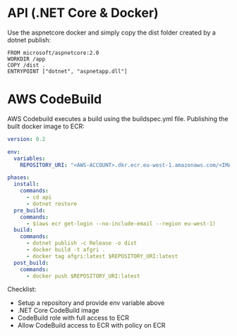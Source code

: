 # API (.NET Core & Docker)

Use the aspnetcore docker and simply copy the dist folder created by a dotnet publish:

```docker
FROM microsoft/aspnetcore:2.0
WORKDIR /app
COPY /dist .
ENTRYPOINT ["dotnet", "aspnetapp.dll"]
```

# AWS CodeBuild

AWS Codebuild executes a build using the buildspec.yml file. Publishing the built docker image to ECR:

```yml
version: 0.2

env:
  variables:
    REPOSITORY_URI: "<AWS-ACCOUNT>.dkr.ecr.eu-west-1.amazonaws.com/<IMAGE>"

phases:
  install:
    commands:
      - cd api
      - dotnet restore
  pre_build:
    commands:
      - $(aws ecr get-login --no-include-email --region eu-west-1)
  build:
    commands:
      - dotnet publish -c Release -o dist
      - docker build -t afgri .
      - docker tag afgri:latest $REPOSITORY_URI:latest
  post_build:
    commands:
      - docker push $REPOSITORY_URI:latest
```

Checklist:
* Setup a repository and provide env variable above
* .NET Core CodeBuild image
* CodeBuild role with full access to ECR
* Allow CodeBuild access to ECR with policy on ECR